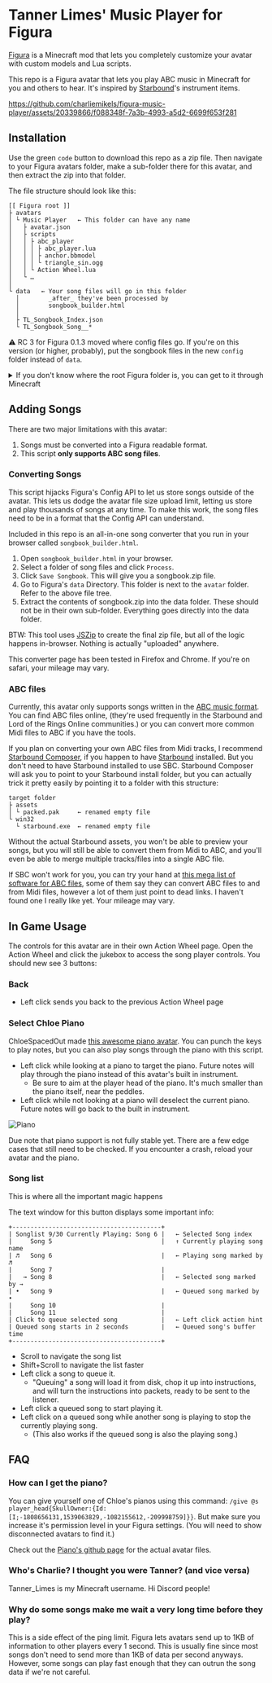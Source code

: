 # Tanner Limes' Music Player for Figura

[Figura](https://github.com/Kingdom-of-The-Moon/FiguraRewriteRewrite) is a Minecraft mod that lets you completely customize your avatar with custom models and Lua scripts.

This repo is a Figura avatar that lets you play ABC music in Minecraft for you and others to hear. It's inspired by [Starbound](https://store.steampowered.com/app/211820/Starbound/)'s instrument items.

<!-- ↓ demo video of the avatar playing the chorus to "Revenge" by Captainsparklez ↓ -->
https://github.com/charliemikels/figura-music-player/assets/20339866/f088348f-7a3b-4993-a5d2-6699f653f281

## Installation

Use the green `code` button to download this repo as a zip file. Then navigate to your Figura avatars folder, make a sub-folder there for this avatar, and then extract the zip into that folder. 

The file structure should look like this:

```
[[ Figura root ]]
├ avatars
│ └ Music Player   ← This folder can have any name
│   ├ avatar.json
│   ├ scripts
│   │ ├ abc_player
│   │ │ ├ abc_player.lua
│   │ │ ├ anchor.bbmodel
│   │ │ └ triangle_sin.ogg
│   │ └ Action Wheel.lua
│   └ …
│
└ data   ← Your song files will go in this folder
  │        _after_ they've been processed by
  │        songbook_builder.html
  │
  ├ TL_Songbook_Index.json
  └ TL_Songbook_Song__*
```

⚠️ RC 3 for Figura 0.1.3 moved where config files go. If you're on this version (or higher, probably), put the songbook files in the new `config` folder instead of `data`. 

<details>
<summary>If you don't know where the root Figura folder is, you can get to it through Minecraft</summary>
<ol>
	<li>Open Minecraft.</li>
	<li>Open the Figura menu.</li>
	<li>Click the folder icon in the upper left.<br>This should open your file browser.</li>
	<li>Navigate up one folder.<br>You should see your <code>avatar</code> folder here.</li>
	<li>Open or create the <code>data</code> folder.</li>
	<li>Your destination is on the left.</li>
</ol>
</details>

## Adding Songs

There are two major limitations with this avatar:

1. Songs must be converted into a Figura readable format.
2. This script **only supports ABC song files**.

### Converting Songs

This script hijacks Figura's Config API to let us store songs outside of the avatar. This lets us dodge the avatar file size upload limit, letting us store and play thousands of songs at any time. To make this work, the song files need to be in a format that the Config API can understand. 

Included in this repo is an all-in-one song converter that you run in your browser called `songbook_builder.html`. 

1. Open `songbook_builder.html` in your browser.
2. Select a folder of song files and click `Process`. 
3. Click `Save Songbook`. This will give you a songbook.zip file. 
4. Go to Figura's `data` Directory. 
   This folder is next to the `avatar` folder. Refer to the above file tree. 
5. Extract the contents of songbook.zip into the data folder. These should not be in their own sub-folder. Everything goes directly into the data folder. 

BTW: This tool uses [JSZip](https://stuk.github.io/jszip/) to create the final zip file, but all of the logic happens in-browser. Nothing is actually "uploaded" anywhere. 

This converter page has been tested in Firefox and Chrome. If you're on safari, your mileage may vary. 

### ABC files

Currently, this avatar only supports songs written in the [ABC music format](https://abcnotation.com/). You can find ABC files online, (they're used frequently in the Starbound and Lord of the Rings Online communities.) or you can convert more common Midi files to ABC if you have the tools. 

If you plan on converting your own ABC files from Midi tracks, I recommend [Starbound Composer](http://www.starboundcomposer.com/), if you happen to have [Starbound](https://store.steampowered.com/app/211820/Starbound/) installed. But you don't need to have Starbound installed to use SBC. Starbound Composer will ask you to point to your Starbound install folder, but you can actually trick it pretty easily by pointing it to a folder with this structure:

```
target folder
├ assets
│ └ packed.pak     ← renamed empty file
└ win32
  └ starbound.exe  ← renamed empty file
```

Without the actual Starbound assets, you won't be able to preview your songs, but you will still be able to convert them from Midi to ABC, and you'll even be able to merge multiple tracks/files into a single ABC file.

If SBC won't work for you, you can try your hand at [this mega list of software for ABC files](https://abcnotation.com/software), some of them say they can convert ABC files to and from Midi files, however a lot of them just point to dead links. I haven't found one I really like yet. Your mileage may vary. <!-- However, [MidiZyx2abc](http://www.midicond.de/Freeware/index_en.html#MidiZyx2abc) might be pretty reasonable? -->

## In Game Usage

The controls for this avatar are in their own Action Wheel page. Open the Action Wheel and click the jukebox to access the song player controls. You should new see 3 buttons:

### Back

- Left click sends you back to the previous Action Wheel page

### Select Chloe Piano

ChloeSpacedOut made [this awesome piano avatar](https://github.com/ChloeSpacedOut/figura-piano). You can punch the keys to play notes, but you can also play songs through the piano with this script.

- Left click while looking at a piano to target the piano. Future notes will play through the piano instead of this avatar's built in instrument.
  - Be sure to aim at the player head of the piano. It's much smaller than the piano itself, near the peddles.
- Left click while not looking at a piano will deselect the current piano. Future notes will go back to the built in instrument.

![Piano](https://github.com/charliemikels/figura-music-player/assets/20339866/6faf6149-af74-4816-b3d1-93efe11bdb24)

Due note that piano support is not fully stable yet. There are a few edge cases that still need to be checked. If you encounter a crash, reload your avatar and the piano.

### Song list

This is where all the important magic happens

The text window for this button displays some important info:

```
+-----------------------------------------+
| Songlist 9/30 Currently Playing: Song 6 |   ← Selected Song index
|     Song 5                              |   ↑ Currently playing song name
| ♬   Song 6                              |   ← Playing song marked by ♬
|     Song 7                              |
|   → Song 8                              |   ← Selected song marked by →
| •   Song 9                              |   ← Queued song marked by •
|     Song 10                             |   
|     Song 11                             |
| Click to queue selected song            |   ← Left click action hint
| Queued song starts in 2 seconds         |   ← Queued song's buffer time
+-----------------------------------------+
```

- Scroll to navigate the song list
- Shift+Scroll to navigate the list faster
- Left click a song to queue it.
  - "Queuing" a song will load it from disk, chop it up into instructions, and will turn the instructions into packets, ready to be sent to the listener.
- Left click a queued song to start playing it.
- Left click on a queued song while another song is playing to stop the currently playing song.
  - (This also works if the queued song is also the playing song.)

## FAQ

### How can I get the piano?

You can give yourself one of Chloe's pianos using this command: `/give @s player_head{SkullOwner:{Id:[I;-1808656131,1539063829,-1082155612,-209998759]}}`. But make sure you increase it's permission level in your Figura settings. (You will need to show disconnected avatars to find it.)

Check out the [Piano's github page](https://github.com/ChloeSpacedOut/figura-piano) for the actual avatar files. 

### Who's Charlie? I thought you were Tanner? (and vice versa)

Tanner_Limes is my Minecraft username. Hi Discord people!

### Why do some songs make me wait a very long time before they play?

This is a side effect of the ping limit. Figura lets avatars send up to 1KB of information to other players every 1 second. This is usually fine since most songs don't need to send more than 1KB of data per second anyways. However, some songs can play fast enough that they can outrun the song data if we're not careful.
